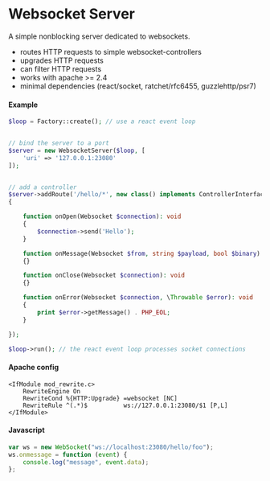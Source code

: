 # Websocket Server

A simple nonblocking server dedicated to websockets.

- routes HTTP requests to simple websocket-controllers
- upgrades HTTP requests
- can filter HTTP requests
- works with apache >= 2.4
- minimal dependencies (react/socket, ratchet/rfc6455, guzzlehttp/psr7)


#### Example

```php
$loop = Factory::create(); // use a react event loop


// bind the server to a port
$server = new WebsocketServer($loop, [
    'uri' => '127.0.0.1:23080'
]);


// add a controller 
$server->addRoute('/hello/*', new class() implements ControllerInterface
{

    function onOpen(Websocket $connection): void
    {
        $connection->send('Hello');
    }

    function onMessage(Websocket $from, string $payload, bool $binary): void
    {}

    function onClose(Websocket $connection): void
    {}

    function onError(Websocket $connection, \Throwable $error): void
    {
        print $error->getMessage() . PHP_EOL;
    }

});

$loop->run(); // the react event loop processes socket connections
```


#### Apache config
```
<IfModule mod_rewrite.c>
    RewriteEngine On
    RewriteCond %{HTTP:Upgrade} =websocket [NC]
    RewriteRule ^(.*)$          ws://127.0.0.1:23080/$1 [P,L]
</IfModule>
```


#### Javascript

```javascript
var ws = new WebSocket("ws://localhost:23080/hello/foo");
ws.onmessage = function (event) {
    console.log("message", event.data);
};
```
